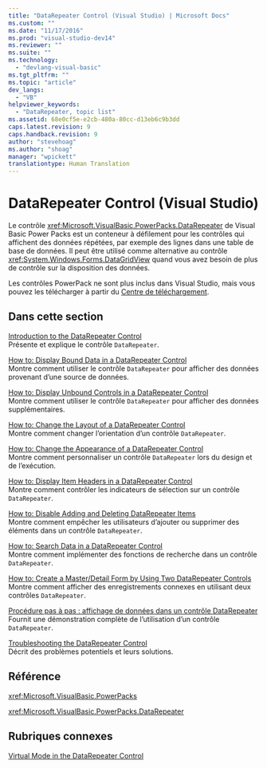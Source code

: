 ```yaml
---
title: "DataRepeater Control (Visual Studio) | Microsoft Docs"
ms.custom: ""
ms.date: "11/17/2016"
ms.prod: "visual-studio-dev14"
ms.reviewer: ""
ms.suite: ""
ms.technology: 
  - "devlang-visual-basic"
ms.tgt_pltfrm: ""
ms.topic: "article"
dev_langs: 
  - "VB"
helpviewer_keywords: 
  - "DataRepeater, topic list"
ms.assetid: 68e0cf5e-e2cb-480a-80cc-d13eb6c9b3dd
caps.latest.revision: 9
caps.handback.revision: 9
author: "stevehoag"
ms.author: "shoag"
manager: "wpickett"
translationtype: Human Translation
---
```

# DataRepeater Control (Visual Studio)
Le contrôle <xref:Microsoft.VisualBasic.PowerPacks.DataRepeater> de Visual Basic Power Packs est un conteneur à défilement pour les contrôles qui affichent des données répétées, par exemple des lignes dans une table de base de données. Il peut être utilisé comme alternative au contrôle <xref:System.Windows.Forms.DataGridView> quand vous avez besoin de plus de contrôle sur la disposition des données.  
  
 Les contrôles PowerPack ne sont plus inclus dans Visual Studio, mais vous pouvez les télécharger à partir du [Centre de téléchargement](http://www.microsoft.com/en-us/download/details.aspx?id=25169).  
  
## Dans cette section  
 [Introduction to the DataRepeater Control](../../../visual-basic/developing-apps/windows-forms/introduction-to-the-datarepeater-control-visual-studio.md)  
 Présente et explique le contrôle `DataRepeater`.  
  
 [How to: Display Bound Data in a DataRepeater Control](../../../visual-basic/developing-apps/windows-forms/how-to-display-bound-data-in-a-datarepeater-control-visual-studio.md)  
 Montre comment utiliser le contrôle `DataRepeater` pour afficher des données provenant d’une source de données.  
  
 [How to: Display Unbound Controls in a DataRepeater Control](../../../visual-basic/developing-apps/windows-forms/how-to-display-unbound-controls-in-a-datarepeater-control-visual-studio.md)  
 Montre comment utiliser le contrôle `DataRepeater` pour afficher des données supplémentaires.  
  
 [How to: Change the Layout of a DataRepeater Control](../../../visual-basic/developing-apps/windows-forms/how-to-change-the-layout-of-a-datarepeater-control-visual-studio.md)  
 Montre comment changer l’orientation d’un contrôle `DataRepeater`.  
  
 [How to: Change the Appearance of a DataRepeater Control](../../../visual-basic/developing-apps/windows-forms/how-to-change-the-appearance-of-a-datarepeater-control-visual-studio.md)  
 Montre comment personnaliser un contrôle `DataRepeater` lors du design et de l’exécution.  
  
 [How to: Display Item Headers in a DataRepeater Control](../../../visual-basic/developing-apps/windows-forms/how-to-display-item-headers-in-a-datarepeater-control-visual-studio.md)  
 Montre comment contrôler les indicateurs de sélection sur un contrôle `DataRepeater`.  
  
 [How to: Disable Adding and Deleting DataRepeater Items](../../../visual-basic/developing-apps/windows-forms/how-to-disable-adding-and-deleting-datarepeater-items-visual-studio.md)  
 Montre comment empêcher les utilisateurs d’ajouter ou supprimer des éléments dans un contrôle `DataRepeater`.  
  
 [How to: Search Data in a DataRepeater Control](../../../visual-basic/developing-apps/windows-forms/how-to-search-data-in-a-datarepeater-control-visual-studio.md)  
 Montre comment implémenter des fonctions de recherche dans un contrôle `DataRepeater`.  
  
 [How to: Create a Master\/Detail Form by Using Two DataRepeater Controls](../../../visual-basic/developing-apps/windows-forms/how-to-create-a-master-detail-form-by-using-two-datarepeater-controls.md)  
 Montre comment afficher des enregistrements connexes en utilisant deux contrôles `DataRepeater`.  
  
 [Procédure pas à pas : affichage de données dans un contrôle DataRepeater](../../../visual-basic/developing-apps/windows-forms/walkthrough-displaying-data-in-a-datarepeater-control-visual-studio.md)  
 Fournit une démonstration complète de l’utilisation d’un contrôle `DataRepeater`.  
  
 [Troubleshooting the DataRepeater Control](../../../visual-basic/developing-apps/windows-forms/troubleshooting-the-datarepeater-control-visual-studio.md)  
 Décrit des problèmes potentiels et leurs solutions.  
  
## Référence  
 <xref:Microsoft.VisualBasic.PowerPacks>  
  
 <xref:Microsoft.VisualBasic.PowerPacks.DataRepeater>  
  
## Rubriques connexes  
 [Virtual Mode in the DataRepeater Control](../../../visual-basic/developing-apps/windows-forms/virtual-mode-in-the-datarepeater-control-visual-studio.md)